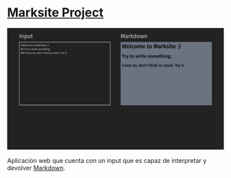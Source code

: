 # <u>Marksite Project</u>

<img src='./marksite.png' alt='marksite'>

Aplicación web que cuenta con un input que es capaz de interpretar y devolver [Markdown](https://markdown.es/).